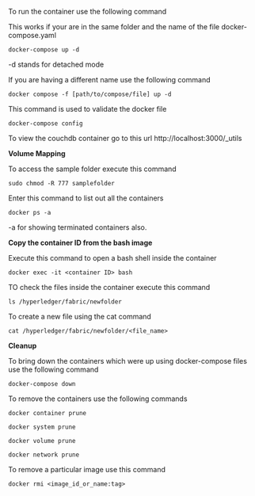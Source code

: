 To run the container use the following command 

This works if your are in the same folder and the name of the file docker-compose.yaml
```
docker-compose up -d

```
-d stands for detached mode

If you are having a different name use the following command
```
docker compose -f [path/to/compose/file] up -d

```
This command is used to validate the docker file
```
docker-compose config

```

To view the couchdb container go to this url http://localhost:3000/_utils

**Volume Mapping**

To access the sample folder execute this command
```
sudo chmod -R 777 samplefolder

```

Enter this command to list out all the containers
```
docker ps -a

```
-a for showing terminated containers also.

**Copy the container ID from the bash image** 

Execute this command to open a bash shell inside the container
```
docker exec -it <container ID> bash

```

TO check the files inside the container execute this command
```
ls /hyperledger/fabric/newfolder

```

To create a new file using the cat command
```
cat /hyperledger/fabric/newfolder/<file_name>

```

**Cleanup**

To bring down the containers which were up using docker-compose files use the following command
```
docker-compose down

```

To remove the containers use the following commands
```
docker container prune

docker system prune

docker volume prune

docker network prune

```

To remove a particular image use this command
```
docker rmi <image_id_or_name:tag>

```

